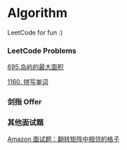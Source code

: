 # Algorithm
LeetCode for fun :)
### LeetCode Problems
[695.岛屿的最大面积](https://github.com/chen892704/Algorithm/blob/master/LeetCode/695.%20%E5%B2%9B%E5%B1%BF%E7%9A%84%E6%9C%80%E5%A4%A7%E9%9D%A2%E7%A7%AF.md)

[1160. 拼写单词](https://github.com/chen892704/Algorithm/blob/master/LeetCode/1160.%20%E6%8B%BC%E5%86%99%E5%8D%95%E8%AF%8D.md)

### 剑指 Offer


### 其他面试题

[Amazon 面试题：翻转矩阵中相邻的格子](https://github.com/chen892704/Algorithm/blob/master/%E5%85%B6%E4%BB%96%E9%9D%A2%E8%AF%95%E9%A2%98/%E7%BF%BB%E8%BD%AC%E7%9F%A9%E9%98%B5%E4%B8%AD%E7%9B%B8%E9%82%BB%E7%9A%84%E6%A0%BC%E5%AD%90.md)